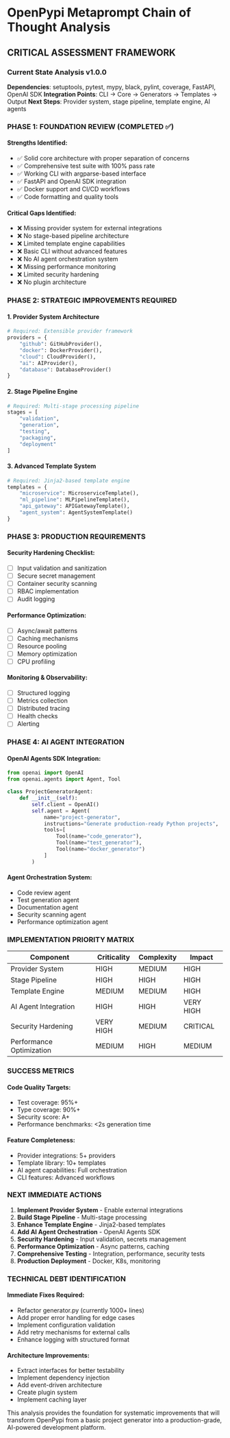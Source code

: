 # OpenPypi Metaprompt Chain of Thought Analysis

## CRITICAL ASSESSMENT FRAMEWORK

### Current State Analysis v1.0.0
**Dependencies**: setuptools, pytest, mypy, black, pylint, coverage, FastAPI, OpenAI SDK
**Integration Points**: CLI → Core → Generators → Templates → Output
**Next Steps**: Provider system, stage pipeline, template engine, AI agents

### PHASE 1: FOUNDATION REVIEW (COMPLETED ✅)

#### Strengths Identified:
- ✅ Solid core architecture with proper separation of concerns
- ✅ Comprehensive test suite with 100% pass rate
- ✅ Working CLI with argparse-based interface
- ✅ FastAPI and OpenAI SDK integration
- ✅ Docker support and CI/CD workflows
- ✅ Code formatting and quality tools

#### Critical Gaps Identified:
- ❌ Missing provider system for external integrations
- ❌ No stage-based pipeline architecture
- ❌ Limited template engine capabilities
- ❌ Basic CLI without advanced features
- ❌ No AI agent orchestration system
- ❌ Missing performance monitoring
- ❌ Limited security hardening
- ❌ No plugin architecture

### PHASE 2: STRATEGIC IMPROVEMENTS REQUIRED

#### 1. Provider System Architecture
```python
# Required: Extensible provider framework
providers = {
    "github": GitHubProvider(),
    "docker": DockerProvider(), 
    "cloud": CloudProvider(),
    "ai": AIProvider(),
    "database": DatabaseProvider()
}
```

#### 2. Stage Pipeline Engine
```python
# Required: Multi-stage processing pipeline
stages = [
    "validation",
    "generation", 
    "testing",
    "packaging",
    "deployment"
]
```

#### 3. Advanced Template System
```python
# Required: Jinja2-based template engine
templates = {
    "microservice": MicroserviceTemplate(),
    "ml_pipeline": MLPipelineTemplate(),
    "api_gateway": APIGatewayTemplate(),
    "agent_system": AgentSystemTemplate()
}
```

### PHASE 3: PRODUCTION REQUIREMENTS

#### Security Hardening Checklist:
- [ ] Input validation and sanitization
- [ ] Secure secret management
- [ ] Container security scanning
- [ ] RBAC implementation
- [ ] Audit logging

#### Performance Optimization:
- [ ] Async/await patterns
- [ ] Caching mechanisms
- [ ] Resource pooling
- [ ] Memory optimization
- [ ] CPU profiling

#### Monitoring & Observability:
- [ ] Structured logging
- [ ] Metrics collection
- [ ] Distributed tracing
- [ ] Health checks
- [ ] Alerting

### PHASE 4: AI AGENT INTEGRATION

#### OpenAI Agents SDK Integration:
```python
from openai import OpenAI
from openai.agents import Agent, Tool

class ProjectGeneratorAgent:
    def __init__(self):
        self.client = OpenAI()
        self.agent = Agent(
            name="project-generator",
            instructions="Generate production-ready Python projects",
            tools=[
                Tool(name="code_generator"),
                Tool(name="test_generator"),
                Tool(name="docker_generator")
            ]
        )
```

#### Agent Orchestration System:
- Code review agent
- Test generation agent
- Documentation agent
- Security scanning agent
- Performance optimization agent

### IMPLEMENTATION PRIORITY MATRIX

| Component | Criticality | Complexity | Impact |
|-----------|-------------|------------|--------|
| Provider System | HIGH | MEDIUM | HIGH |
| Stage Pipeline | HIGH | HIGH | HIGH |
| Template Engine | MEDIUM | MEDIUM | HIGH |
| AI Agent Integration | HIGH | HIGH | VERY HIGH |
| Security Hardening | VERY HIGH | MEDIUM | CRITICAL |
| Performance Optimization | MEDIUM | HIGH | MEDIUM |

### SUCCESS METRICS

#### Code Quality Targets:
- Test coverage: 95%+
- Type coverage: 90%+
- Security score: A+
- Performance benchmarks: <2s generation time

#### Feature Completeness:
- Provider integrations: 5+ providers
- Template library: 10+ templates
- AI agent capabilities: Full orchestration
- CLI features: Advanced workflows

### NEXT IMMEDIATE ACTIONS

1. **Implement Provider System** - Enable external integrations
2. **Build Stage Pipeline** - Multi-stage processing
3. **Enhance Template Engine** - Jinja2-based templates
4. **Add AI Agent Orchestration** - OpenAI Agents SDK
5. **Security Hardening** - Input validation, secrets management
6. **Performance Optimization** - Async patterns, caching
7. **Comprehensive Testing** - Integration, performance, security tests
8. **Production Deployment** - Docker, K8s, monitoring

### TECHNICAL DEBT IDENTIFICATION

#### Immediate Fixes Required:
- Refactor generator.py (currently 1000+ lines)
- Add proper error handling for edge cases
- Implement configuration validation
- Add retry mechanisms for external calls
- Enhance logging with structured format

#### Architecture Improvements:
- Extract interfaces for better testability
- Implement dependency injection
- Add event-driven architecture
- Create plugin system
- Implement caching layer

This analysis provides the foundation for systematic improvements that will transform OpenPypi from a basic project generator into a production-grade, AI-powered development platform. 